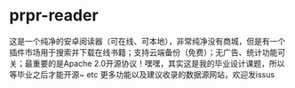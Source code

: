 # prpr-reader
这是一个纯净的安卓阅读器（可在线、可本地），非常纯净没有商城，但是有一个插件市场用于搜索并下载在线书籍；支持云端备份（免费）；无广告、统计功能可关；最重要的是Apache 2.0开源协议！嘿嘿，其实这是我的毕业设计课题，所以等毕业之后才能开源~ etc 更多功能以及建议收录的数据源网站，欢迎发issus
